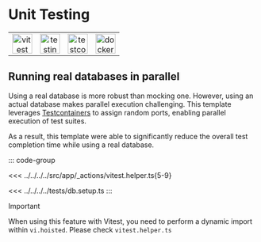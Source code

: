 # Unit Testing

|                                                             |                                                                               |                                                                             |                                                             |
| :---------------------------------------------------------: | :---------------------------------------------------------------------------: | :-------------------------------------------------------------------------: | :---------------------------------------------------------: |
| <img src="/images/libs/vitest.png" alt="vitest" width="40"> | <img src="/images/libs/testing-library.png" alt="testing-library" width="40"> | <img src="/images/libs/testcontainers.png" alt="testcontainers" width="40"> | <img src="/images/libs/docker.png" alt="docker" width="40"> |

## Running real databases in parallel <Badge type="tip" text="Best Practice" />

Using a real database is more robust than mocking one. However, using an actual database makes parallel execution challenging. This template leverages [Testcontainers](https://testcontainers.com/) to assign random ports, enabling parallel execution of test suites.

As a result, this template were able to significantly reduce the overall test completion time while using a real database.

::: code-group

<!-- prettier-ignore -->
<<< ../../../../src/app/_actions/vitest.helper.ts{5-9}

<<< ../../../../tests/db.setup.ts
:::

> [!IMPORTANT]
> When using this feature with Vitest, you need to perform a dynamic import within `vi.hoisted`. Please check `vitest.helper.ts`
